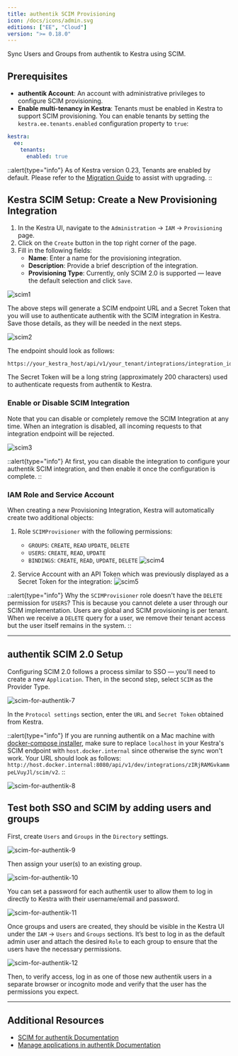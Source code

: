 ```yaml
---
title: authentik SCIM Provisioning
icon: /docs/icons/admin.svg
editions: ["EE", "Cloud"]
version: ">= 0.18.0"
---
```


Sync Users and Groups from authentik to Kestra using SCIM.

## Prerequisites

- **authentik Account**: An account with administrative privileges to configure SCIM provisioning.
- **Enable multi-tenancy in Kestra**: Tenants must be enabled in Kestra to support SCIM provisioning. You can enable tenants by setting the `kestra.ee.tenants.enabled` configuration property to `true`:

```yaml
kestra:
  ee:
    tenants:
      enabled: true
```

::alert{type="info"}
As of Kestra version 0.23, Tenants are enabled by default. Please refer to the [Migration Guide](../../../11.migration-guide/0.23.0/tenant-migration-ee.md) to assist with upgrading.
::

## Kestra SCIM Setup: Create a New Provisioning Integration

1. In the Kestra UI, navigate to the `Administration` → `IAM` → `Provisioning` page.
2. Click on the `Create` button in the top right corner of the page.
3. Fill in the following fields:
   - **Name**: Enter a name for the provisioning integration.
   - **Description**: Provide a brief description of the integration.
   - **Provisioning Type**: Currently, only SCIM 2.0 is supported — leave the default selection and click `Save`.

![scim1](/docs/enterprise/scim/authentik/scim_authentik.png)

The above steps will generate a SCIM endpoint URL and a Secret Token that you will use to authenticate authentik with the SCIM integration in Kestra. Save those details, as they will be needed in the next steps.

![scim2](/docs/enterprise/scim/authentik/scim_authentik2.png)

The endpoint should look as follows:

```
https://your_kestra_host/api/v1/your_tenant/integrations/integration_id/scim/v2
```

The Secret Token will be a long string (approximately 200 characters) used to authenticate requests from authentik to Kestra.

### Enable or Disable SCIM Integration

Note that you can disable or completely remove the SCIM Integration at any time. When an integration is disabled, all incoming requests to that integration endpoint will be rejected.

![scim3](/docs/enterprise/scim3.png)

::alert{type="info"}
At first, you can disable the integration to configure your authentik SCIM integration, and then enable it once the configuration is complete.
::

### IAM Role and Service Account

When creating a new Provisioning Integration, Kestra will automatically create two additional objects:

1. Role `SCIMProvisioner` with the following permissions:
   - `GROUPS`: `CREATE`, `READ` `UPDATE`, `DELETE`
   - `USERS`: `CREATE`, `READ`, `UPDATE`
   - `BINDINGS`: `CREATE`, `READ`, `UPDATE`, `DELETE`
  ![scim4](/docs/enterprise/scim4.png)

2. Service Account with an API Token which was previously displayed as a Secret Token for the integration:
  ![scim5](/docs/enterprise/scim5.png)

::alert{type="info"}
Why the `SCIMProvisioner` role doesn't have the `DELETE` permission for `USERS`? This is because you cannot delete a user through our SCIM implementation. Users are global and SCIM provisioning is per tenant. When we receive a `DELETE` query for a user, we remove their tenant access but the user itself remains in the system.
::

---

## authentik SCIM 2.0 Setup

Configuring SCIM 2.0 follows a process similar to SSO — you'll need to create a new `Application`. Then, in the second step, select `SCIM` as the Provider Type.

![scim-for-authentik-7](/docs/enterprise/scim/authentik/authentik7.png)

In the `Protocol settings` section, enter the `URL` and `Secret Token` obtained from Kestra.

::alert{type="info"}
If you are running authentik on a Mac machine with [docker-compose installer](https://docs.goauthentik.io/docs/installation/docker-compose), make sure to replace `localhost` in your Kestra's SCIM endpoint with `host.docker.internal` since otherwise the sync won't work. Your URL should look as follows: `http://host.docker.internal:8080/api/v1/dev/integrations/zIRjRAMGvkammpeLVuyJl/scim/v2`.
::

![scim-for-authentik-8](/docs/enterprise/scim/authentik/authentik8.png)


## Test both SSO and SCIM by adding users and groups

First, create `Users` and `Groups` in the `Directory` settings.

![scim-for-authentik-9](/docs/enterprise/scim/authentik/authentik9.png)

Then assign your user(s) to an existing group.

![scim-for-authentik-10](/docs/enterprise/scim/authentik/authentik10.png)

You can set a password for each authentik user to allow them to log in directly to Kestra with their username/email and password.

![scim-for-authentik-11](/docs/enterprise/scim/authentik/authentik11.png)

Once groups and users are created, they should be visible in the Kestra UI under the `IAM` → `Users` and `Groups` sections. It’s best to log in as the default admin user and attach the desired `Role` to each group to ensure that the users have the necessary permissions.

![scim-for-authentik-12](/docs/enterprise/scim/authentik/authentik12.png)

Then, to verify access, log in as one of those new authentik users in a separate browser or incognito mode and verify that the user has the permissions you expect.

---

## Additional Resources

- [SCIM for authentik Documentation](https://docs.goauthentik.io/docs/providers/scim/)
- [Manage applications in authentik Documentation](https://docs.goauthentik.io/docs/applications/manage_apps)
